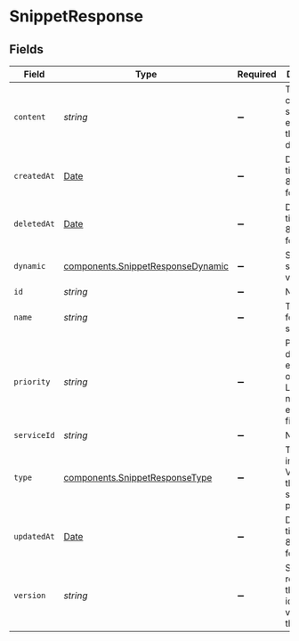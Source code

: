 # SnippetResponse


## Fields

| Field                                                                                         | Type                                                                                          | Required                                                                                      | Description                                                                                   | Example                                                                                       |
| --------------------------------------------------------------------------------------------- | --------------------------------------------------------------------------------------------- | --------------------------------------------------------------------------------------------- | --------------------------------------------------------------------------------------------- | --------------------------------------------------------------------------------------------- |
| `content`                                                                                     | *string*                                                                                      | :heavy_minus_sign:                                                                            | The VCL code that specifies exactly what the snippet does.                                    |                                                                                               |
| `createdAt`                                                                                   | [Date](https://developer.mozilla.org/en-US/docs/Web/JavaScript/Reference/Global_Objects/Date) | :heavy_minus_sign:                                                                            | Date and time in ISO 8601 format.                                                             | 2020-04-09T18:14:30Z                                                                          |
| `deletedAt`                                                                                   | [Date](https://developer.mozilla.org/en-US/docs/Web/JavaScript/Reference/Global_Objects/Date) | :heavy_minus_sign:                                                                            | Date and time in ISO 8601 format.                                                             | 2020-04-09T18:14:30Z                                                                          |
| `dynamic`                                                                                     | [components.SnippetResponseDynamic](../../../sdk/models/components/snippetresponsedynamic.md) | :heavy_minus_sign:                                                                            | Sets the snippet version.                                                                     |                                                                                               |
| `id`                                                                                          | *string*                                                                                      | :heavy_minus_sign:                                                                            | N/A                                                                                           | 62Yd1WfiCBPENLloXfXmlO                                                                        |
| `name`                                                                                        | *string*                                                                                      | :heavy_minus_sign:                                                                            | The name for the snippet.                                                                     | test-snippet                                                                                  |
| `priority`                                                                                    | *string*                                                                                      | :heavy_minus_sign:                                                                            | Priority determines execution order. Lower numbers execute first.                             | 10                                                                                            |
| `serviceId`                                                                                   | *string*                                                                                      | :heavy_minus_sign:                                                                            | N/A                                                                                           | SU1Z0isxPaozGVKXdv0eY                                                                         |
| `type`                                                                                        | [components.SnippetResponseType](../../../sdk/models/components/snippetresponsetype.md)       | :heavy_minus_sign:                                                                            | The location in generated VCL where the snippet should be placed.                             |                                                                                               |
| `updatedAt`                                                                                   | [Date](https://developer.mozilla.org/en-US/docs/Web/JavaScript/Reference/Global_Objects/Date) | :heavy_minus_sign:                                                                            | Date and time in ISO 8601 format.                                                             | 2020-04-09T18:14:30Z                                                                          |
| `version`                                                                                     | *string*                                                                                      | :heavy_minus_sign:                                                                            | String representing the number identifying a version of the service.                          |                                                                                               |
